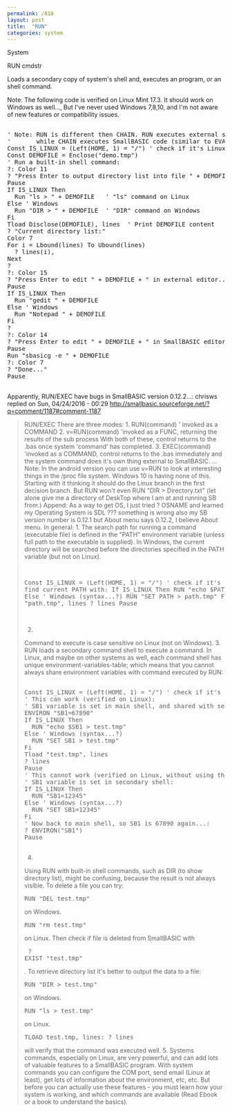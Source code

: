 ```yaml
---
permalink: /818
layout: post
title:  "RUN"
categories: system
---
```

System

RUN cmdstr

Loads a secondary copy of system's shell and, executes an program, or an shell command.

Note: 
The following code is verified on Linux Mint 17.3. It should work on Windows as well..., But I've never used Windows 7,8,10, and I'm not aware of new features or compatibility issues.
<pre>

' Note: RUN is different then CHAIN. RUN executes external system command,
'       while CHAIN executes SmallBASIC code (similar to EVAL function).
Const IS_LINUX = (Left(HOME, 1) = "/") ' check if it's Linux system
Const DEMOFILE = Enclose("demo.tmp")
' Run a built-in shell command:
?: Color 11
? "Press Enter to output directory list into file " + DEMOFILE + "..."
Pause
If IS_LINUX Then
  Run "ls > " + DEMOFILE   ' "ls" command on Linux
Else ' Windows
  Run "DIR > " + DEMOFILE  ' "DIR" command on Windows
Fi
Tload Disclose(DEMOFILE), lines  ' Print DEMOFILE content
? "Current directory list:"
Color 7
For i = Lbound(lines) To Ubound(lines)
  ? lines(i),
Next
?
?: Color 15
? "Press Enter to edit " + DEMOFILE + " in external editor..."
Pause
If IS_LINUX Then
  Run "gedit " + DEMOFILE
Else ' Windows
  Run "Notepad " + DEMOFILE
Fi
?
?: Color 14
? "Press Enter to edit " + DEMOFILE + " in SmallBASIC editor..."
Pause
Run "sbasicg -e " + DEMOFILE
?: Color 7 
? "Done..."
Pause

</pre>

Apparently, RUN/EXEC have bugs in SmallBASIC version 0.12.2...:
chrisws replied on Sun, 04/24/2016 - 00:29 http://smallbasic.sourceforge.net/?q=comment/1187#comment-1187
<blockquote>
RUN/EXEC
There are three modes:
1. RUN(command) ' invoked as a COMMAND
2. v=RUN(command) 'invoked as a FUNC, returning the results of the sub process
With both of these, control returns to the .bas once system 'command' has completed.
3. EXEC(command) 'invoked as a COMMAND, control returns to the .bas immediately and the system command does it's own thing external to SmallBASIC.
...
Note: In the android version you can use v=RUN to look at interesting things in the /proc file system.
</blockqoute>
Windows 10 is having none of this. Starting with it thinking it should do the Linux branch in the first decision branch.
But RUN won't even RUN "DIR > Directory.txt" (let alone give me a directory of DeskTop where I am at and running SB from.)
Append: As a way to get OS, I just tried 
? OSNAME
and learned my Operating System is SDL ??? something is wrong
also my SB version number is 0.12.1 but About menu says 0.12.2, I believe About menu.
In general:
1.
The search path for running a command (executable file) is defined in the "PATH" environment variable (unless full path to the executable is supplied). In Windows, the current directory will be searched before the directories specified in the PATH variable (but not on Linux).
<pre>

Const IS_LINUX = (Left(HOME, 1) = "/") ' check if it's Linux system
' find current PATH with:
If IS_LINUX Then
  RUN "echo $PATH > path.tmp"
Else ' Windows (syntax...?)
  RUN "SET PATH > path.tmp"
Fi
Tload "path.tmp", lines
? lines
Pause

</pre>

2. 
Command to execute is case sensitive on Linux (not on Windows).
3.
RUN loads a secondary command shell to execute a command. In Linux, and maybe on other systems as well, each command shell has unique environment-variables-table; which means that you cannot always share environment variables with command executed by RUN:
<pre>

Const IS_LINUX = (Left(HOME, 1) = "/") ' check if it's Linux system
' This can work (verified on Linux):
' SB1 variable is set in main shell, and shared with secondary shell:
ENVIRON "SB1=67890"
If IS_LINUX Then
  RUN "echo $SB1 > test.tmp" 
Else ' Windows (syntax...?)
  RUN "SET SB1 > test.tmp" 
Fi
Tload "test.tmp", lines
? lines
Pause
' This cannot work (verified on Linux, without using the 'export' keyword):
' SB1 variable is set in secondary shell:
If IS_LINUX Then
  RUN "SB1=12345"   
Else ' Windows (syntax...?)
  RUN "SET SB1=12345" 
Fi
' Now back to main shell, so SB1 is 67890 again...:
? ENVIRON("SB1")     
Pause

</pre>

4.
Using RUN with built-in shell commands, such as DIR (to show directory list), might be confusing, because the result is not always visible.
To delete a file you can try: 
<pre>
RUN "DEL test.tmp"
</pre>
 on Windows. 
<pre>
RUN "rm test.tmp"
</pre>
 on Linux. 
Then check if file is deleted from SmallBASIC with <pre>
? EXIST "test.tmp"
</pre>
.
To retrieve directory list it's better to output the data to a file:
<pre>
RUN "DIR > test.tmp"
</pre>
 on Windows.
<pre>
RUN "ls > test.tmp"
</pre>
 on Linux.
<pre>
TLOAD test.tmp, lines: ? lines
</pre>
 will verify that the command was executed well.
5. 
Systems commands, especially on Linux, are very powerful, and can add lots of valuable features to a SmallBASIC program. With system commands you can configure the COM port, send email (Linux at least), get lots of information about the environment, etc, etc.
But before you can actually use these features - you must learn how your system is working, and which commands are available (Read Ebook or a book to understand the basics).
